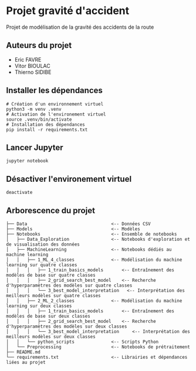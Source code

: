 # Projet gravité d'accident

Projet de modélisation de la gravité des accidents de la route

## Auteurs du projet
* Eric FAVRE
* Vitor BIOULAC
* Thierno SIDIBE

## Installer les dépendances

```shell
# Création d'un environnement virtuel
python3 -m venv .venv
# Activation de l'environement virtuel
source .venv/bin/activate
# Installation des dépendances
pip install -r requirements.txt
```

## Lancer Jupyter
```shell
jupyter notebook
```

## Désactiver l'environement virtuel
```shell
deactivate
```

## Arborescence du projet

    ├── Data                     			<-- Données CSV
    ├── Models                  			<-- Modèles
    ├── Notebooks                			<-- Ensemble de notebooks
    │   ├── Data_Exploration     			<-- Notebooks d'exploration et de visualisation des données
    │   ├── MachineLearning      			<-- Notebooks dédiés au machine learning
    │   │   ├── 1_ML_4_classes   			<-- Modélisation du machine learning sur quatre classes
    │   │   │   ├── 1_train_basics_models    	<-- Entraînement des modèles de base sur quatre classes
    │   │   │   ├── 2_grid_search_best_model 	<-- Recherche d'hyperparamètres des modèles sur quatre classes
    │   │   │   └── 3_best_model_interpretation   <-- Interprétation des meilleurs modèles sur quatre classes
    │   │   ├── 2_ML_2_classes   			<-- Modélisation du machine learning sur deux classes
    │   │   │   ├── 1_train_basics_models    	<-- Entraînement des modèles de base sur deux classes
    │   │   │   ├── 2_grid_search_best_model 	<-- Recherche d'hyperparamètres des modèles sur deux classes
    │   │   │   └── 3_best_model_interpretation 	<-- Interprétation des meilleurs modèles sur deux classes
    │   │   └── python_scripts    			<-- Scripts Python
    │   └── Preprocessing        			<-- Notebooks de prétraitement
    ├── README.md
    └── requirements.txt         			<-- Librairies et dépendances liées au projet

